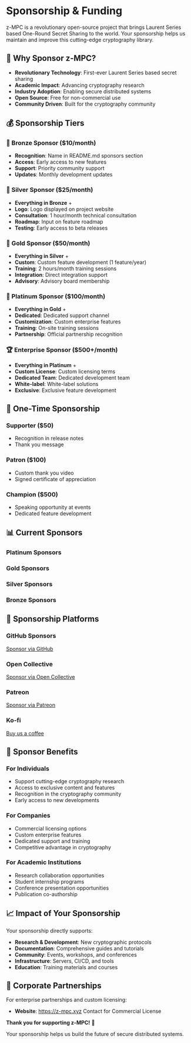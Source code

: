 # Sponsorship & Funding

z-MPC is a revolutionary open-source project that brings Laurent Series based One-Round Secret Sharing to the world. Your sponsorship helps us maintain and improve this cutting-edge cryptography library.

## 🎯 Why Sponsor z-MPC?

- **Revolutionary Technology**: First-ever Laurent Series based secret sharing
- **Academic Impact**: Advancing cryptography research
- **Industry Adoption**: Enabling secure distributed systems
- **Open Source**: Free for non-commercial use
- **Community Driven**: Built for the cryptography community

## 💰 Sponsorship Tiers

### 🌟 Bronze Sponsor ($10/month)
- **Recognition**: Name in README.md sponsors section
- **Access**: Early access to new features
- **Support**: Priority community support
- **Updates**: Monthly development updates

### 🥈 Silver Sponsor ($25/month)
- **Everything in Bronze** +
- **Logo**: Logo displayed on project website
- **Consultation**: 1 hour/month technical consultation
- **Roadmap**: Input on feature roadmap
- **Testing**: Early access to beta releases

### 🥇 Gold Sponsor ($50/month)
- **Everything in Silver** +
- **Custom**: Custom feature development (1 feature/year)
- **Training**: 2 hours/month training sessions
- **Integration**: Direct integration support
- **Advisory**: Advisory board membership

### 💎 Platinum Sponsor ($100/month)
- **Everything in Gold** +
- **Dedicated**: Dedicated support channel
- **Customization**: Custom enterprise features
- **Training**: On-site training sessions
- **Partnership**: Official partnership recognition

### 🏆 Enterprise Sponsor ($500+/month)
- **Everything in Platinum** +
- **Custom License**: Custom licensing terms
- **Dedicated Team**: Dedicated development team
- **White-label**: White-label solutions
- **Exclusive**: Exclusive feature development

## 🚀 One-Time Sponsorship

### Supporter ($50)
- Recognition in release notes
- Thank you message

### Patron ($100)
- Custom thank you video
- Signed certificate of appreciation

### Champion ($500)
- Speaking opportunity at events
- Dedicated feature development

## 📊 Current Sponsors

### Platinum Sponsors
<!-- Add sponsors here as they join -->

### Gold Sponsors
<!-- Add sponsors here as they join -->

### Silver Sponsors
<!-- Add sponsors here as they join -->

### Bronze Sponsors
<!-- Add sponsors here as they join -->

## 🔗 Sponsorship Platforms

### GitHub Sponsors
[Sponsor via GitHub](https://github.com/sponsors/your-username)

### Open Collective
[Sponsor via Open Collective](https://opencollective.com/z-mpc)

### Patreon
[Sponsor via Patreon](https://patreon.com/z-mpc)

### Ko-fi
[Buy us a coffee](https://ko-fi.com/z-mpc)

## 🎁 Sponsor Benefits

### For Individuals
- Support cutting-edge cryptography research
- Access to exclusive content and features
- Recognition in the cryptography community
- Early access to new developments

### For Companies
- Commercial licensing options
- Custom enterprise features
- Dedicated support and training
- Competitive advantage in cryptography

### For Academic Institutions
- Research collaboration opportunities
- Student internship programs
- Conference presentation opportunities
- Publication co-authorship

## 📈 Impact of Your Sponsorship

Your sponsorship directly supports:

- **Research & Development**: New cryptographic protocols
- **Documentation**: Comprehensive guides and tutorials
- **Community**: Events, workshops, and conferences
- **Infrastructure**: Servers, CI/CD, and tools
- **Education**: Training materials and courses

## 🤝 Corporate Partnerships

For enterprise partnerships and custom licensing:

- **Website**: https://z-mpc.xyz
Contact for Commercial License

**Thank you for supporting z-MPC!** 🎉

Your sponsorship helps us build the future of secure distributed systems. 
